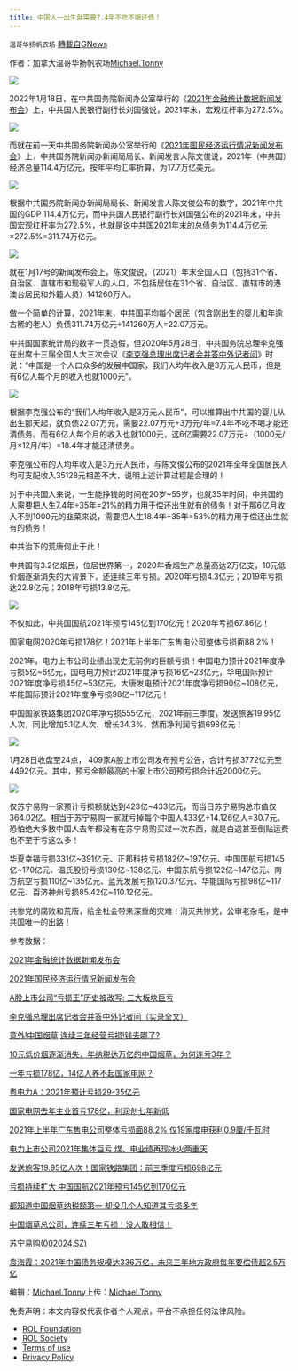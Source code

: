 ```yaml
---
title: 中国人一出生就需要7.4年不吃不喝还债！
---
```

`温哥华扬帆农场` [轉載自GNews](https://gnews.org/zh-hans/1945672/)

作者：加拿大温哥华扬帆农场[Michael.Tonny](https://gnews.org/zh-hans/author/michaeltonny/)

![](https://assets.gnews.org/wp-content/uploads/2021/12/michael-4.jpg)

2022年1月18日，在中共国务院新闻办公室举行的《[2021年金融统计数据新闻发布会](http://www.scio.gov.cn/xwfbh/xwbfbh/wqfbh/47673/47730/index.htm)》上，中共国人民银行副行长刘国强说，2021年末，宏观杠杆率为272.5%。

![](https://assets.gnews.org/wp-content/uploads/2022/02/Snipaste_2022-02-02_14-44-35.png)

而就在前一天中共国务院新闻办公室举行的《[2021年国民经济运行情况新闻发布会](http://www.scio.gov.cn/xwfbh/xwbfbh/wqfbh/47673/47722/index.htm)》上，中共国务院新闻办新闻局局长、新闻发言人陈文俊说，2021年（中共国）经济总量114.4万亿元，按年平均汇率折算，为17.7万亿美元。

![](https://assets.gnews.org/wp-content/uploads/2022/02/Snipaste_2022-02-02_14-36-44.png)

根据中共国务院新闻办新闻局局长、新闻发言人陈文俊公布的数字，2021年中共国的GDP 114.4万亿元，而中共国人民银行副行长刘国强公布的2021年末，中共国宏观杠杆率为272.5%，也就是说中共国2021年末的总债务为114.4万亿元×272.5%=311.74万亿元。

![](https://assets.gnews.org/wp-content/uploads/2022/02/Snipaste_2022-02-02_14-24-51.png)

就在1月17号的新闻发布会上，陈文俊说，（2021）年末全国人口（包括31个省、自治区、直辖市和现役军人的人口，不包括居住在31个省、自治区、直辖市的港澳台居民和外籍人员）141260万人。

做一个简单的计算，2021年末，中共国平均每个居民（包含刚出生的婴儿和年逾古稀的老人）负债311.74万亿元÷141260万人=22.07万元。

中共国国家统计局的数字一贯造假，但2020年5月28日，中共国务院总理李克强在出席十三届全国人大三次会议《[李克强总理出席记者会并答中外记者问](http://www.gov.cn/xinwen/2020-05/28/content_5515697.htm#1)》时说：“中国是一个人口众多的发展中国家，我们人均年收入是3万元人民币，但是有6亿人每个月的收入也就1000元”。

![](https://assets.gnews.org/wp-content/uploads/2022/02/Snipaste_2022-02-01_17-12-13.png)

根据李克强公布的“我们人均年收入是3万元人民币”，可以推算出中共国的婴儿从出生那天起，就负债22.07万元，需要22.07万元÷3万元/年=7.4年不吃不喝才能还清债务。而有6亿人每个月的收入也就1000元，这6亿需要22.07万元÷（1000元/月×12月/年）=18.4年才能还清债务。

李克强公布的人均年收入是3万元人民币，与陈文俊公布的2021年全年全国居民人均可支配收入35128元相差不大，说明上述计算过程是合理的！

对于中共国人来说，一生能挣钱的时间在20岁~55岁，也就35年时间，中共国的人需要把人生7.4年÷35年=21%的精力用于偿还出生就有的债务！对于那6亿月收入不到1000元的韭菜来说，需要把人生18.4年÷35年=53%的精力用于偿还出生就有的债务！

中共治下的荒唐何止于此！

中共国有3.2亿烟民，位居世界第一，2020年香烟生产总量高达2万亿支，10元低价烟逐渐消失的大背景下，还连续三年亏损。2020年亏损4.3亿元；2019年亏损达22.8亿元；2018年亏损13.8亿元。

![](https://assets.gnews.org/wp-content/uploads/2022/02/Snipaste_2022-02-02_14-28-20.png)

不仅如此，中共国国航2021年预亏145亿到170亿元！2020年亏损67.86亿！

国家电网2020年亏损178亿！2021年上半年广东售电公司整体亏损面88.2%！

2021年，电力上市公司业绩出现史无前例的巨额亏损！中国电力预计2021年度净亏损5亿~6亿元，国电电力预计2021年度净亏损16亿~23亿元，华电国际预计2021年度净亏损45亿~53亿元，大唐发电预计2021年度净亏损90亿~108亿元，华能国际预计2021年度净亏损98亿~117亿元！

中国国家铁路集团2020年净亏损555亿元，2021年前三季度，发送旅客19.95亿人次，同比增加5.1亿人次、增长34.3%，然而净利润亏损698亿元！

![](https://assets.gnews.org/wp-content/uploads/2022/02/Snipaste_2022-02-02_14-31-38.png)

1月28日收盘至24点， 409家A股上市公司发布预亏公告，合计亏损3772亿元至4492亿元。其中，预亏金额最高的十家上市公司预亏损合计近2000亿元。

![](https://assets.gnews.org/wp-content/uploads/2022/02/o8hrrck10xzbxd1aetvk6q3tjc0s6s.jpg)

仅苏宁易购一家预计亏损额就达到423亿~433亿元，而当日苏宁易购总市值仅364.02亿。相当于苏宁易购一家就亏掉每个中国人433亿÷14.126亿人=30.7元。恐怕绝大多数中国人去年都没有在苏宁易购买过一次东西，就是白送甚至倒贴运费也不至于亏这么多！

华夏幸福亏损331亿~391亿元、正邦科技亏损182亿~197亿元、中国国航亏损145亿~170亿元、温氏股份亏损130亿~138亿元、中国东航亏损122亿~147亿元、南方航空亏损110亿~135亿元、蓝光发展亏损120.37亿元、华能国际亏损98亿~117亿元、百济神州亏损85.42亿~110.12亿元。

共惨党的腐败和荒唐，给全社会带来深重的灾难！消灭共惨党，公审老杂毛，是中共国唯一的出路！

参考数据：

[2021年金融统计数据新闻发布会](http://www.scio.gov.cn/xwfbh/xwbfbh/wqfbh/47673/47730/index.htm)

[2021年国民经济运行情况新闻发布会](http://www.scio.gov.cn/xwfbh/xwbfbh/wqfbh/47673/47722/index.htm)

[A股上市公司“亏损王”历史被改写: 三大板块巨亏](https://www.sohu.com/a/520114115_118622)

[李克强总理出席记者会并答中外记者问（实录全文）](http://www.gov.cn/xinwen/2020-05/28/content_5515697.htm#1)

[意外!中国烟草,连续三年经营亏损!钱去哪了?](https://www.anmoyi98.com/a/314239)

[10元低价烟逐渐消失，年纳税达万亿的中国烟草，为何连亏3年？](https://new.qq.com/omn/20211026/20211026A05DIO00.html)

[一年亏损178亿，14亿人养不起国家电网？](https://www.163.com/dy/article/GCIA0V6T0531MRNF.html)

[粤电力A：2021年预计亏损29-35亿元](https://news.bjx.com.cn/html/20220126/1201523.shtml)

[国家电网去年主业首亏178亿，利润创七年新低](https://www.jiemian.com/article/5961951.html)

[2021年上半年广东售电公司整体亏损面88.2% 仅19家度电获利0.9厘/千瓦时](https://shoudian.bjx.com.cn/html/20210810/1168822.shtml)

[电力上市公司2021年集体巨亏 煤、电业绩再现冰火两重天](https://finance.eastmoney.com/a/202201302266896082.html)

[发送旅客19.95亿人次！国家铁路集团：前三季度亏损698亿元](https://news.mydrivers.com/1/792/792608.htm)

[亏损持续扩大 中国国航2021年预亏145亿到170亿元](https://finance.eastmoney.com/a/202201282266139696.html)

[都知道中国烟草纳税额第一 却没几个人知道其亏损多年](https://finance.sina.com.cn/tech/2021-08-15/doc-ikqciyzm1499049.shtml)

[中国烟草总公司，连续三年亏损！没人敢相信！](https://fcnews.finchina.com/newsview/default.aspx?newscode=20220102020015112865)

[苏宁易购(002024.SZ)](https://finance.sina.com.cn/realstock/company/sz002024/nc.shtml)

[袁海霞：2021年中国债务规模达336万亿，未来三年地方政府每年要偿债超2.5万亿](https://www.sohu.com/a/443259444_100160903)

编辑：[Michael.Tonny](https://gnews.org/zh-hans/author/michaeltonny/)上传：[Michael.Tonny](https://gnews.org/zh-hans/author/michaeltonny/)

 

免责声明：本文内容仅代表作者个人观点，平台不承担任何法律风险。

- [ROL Foundation](https://rolfoundation.org/)
- [ROL Society](https://rolsociety.org/)
- [Terms of use](https://gnews.org/terms-of-use-3/)
- [Privacy Policy](https://gnews.org/privacy-policy/)
